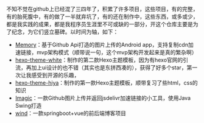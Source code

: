 不知不觉在github上已经混了三四年了，积累了许多项目，这些项目，有的完整，有的胎死腹中，有的做了一半就弃坑了，有的还在制作中，这些东西，或多或少，都是我实践的成果，都是我程序员生涯里不可或缺的一部分，开这个仓库主要是为了纪念，为它们竖立墓碑。以时间为轴，如下：

- [Memory](https://github.com/FuShaoLei/Memory)：基于Github Api打造的图片上传的Android app，支持复制cdn加速链接，mvp架构模式（顺带说一句，这个mvp架构开发起来是真的繁杂啊）
- [hexo-theme-white](https://github.com/FuShaoLei/hexo-theme-white)：制作的第二款Hexo主题模板，因为有hexo官网的引流，再加上ui设计的也不错（其实也是东拼西凑的），获得了好多个star，第一次让我感受到开源的乐趣，
- [hexo-theme-hiya](https://github.com/FuShaoLei/hexo-theme-hiya)：制作的第一款Hexo主题模板，顺带复习了些html，css的知识
- [Imagic](https://github.com/FuShaoLei/Imagic)：一款Github图片上传并返回jsdelivr加速链接的小工具，使用Java Swing打造
- [wind](https://github.com/FuShaoLei/wind)：一款springboot+vue的前后端博客项目

